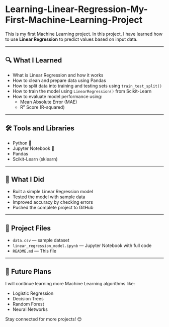 # Learning-Linear-Regression-My-First-Machine-Learning-Project

This is my first Machine Learning project. In this project, I have learned how to use **Linear Regression** to predict values based on input data.

---

## 🔍 What I Learned

- What is Linear Regression and how it works  
- How to clean and prepare data using Pandas  
- How to split data into training and testing sets using `train_test_split()`  
- How to train the model using `LinearRegression()` from Scikit-Learn  
- How to evaluate model performance using:
  - Mean Absolute Error (MAE)
  - R² Score (R-squared)

---

## 🛠 Tools and Libraries

- Python 🐍  
- Jupyter Notebook 📓  
- Pandas  
- Scikit-Learn (sklearn)  

---

## 🚀 What I Did

- Built a simple Linear Regression model  
- Tested the model with sample data  
- Improved accuracy by checking errors  
- Pushed the complete project to GitHub

---

## 📁 Project Files

- `data.csv` — sample dataset  
- `linear_regression_model.ipynb` — Jupyter Notebook with full code  
- `README.md` — This file

---

## 🙌 Future Plans

I will continue learning more Machine Learning algorithms like:
- Logistic Regression
- Decision Trees
- Random Forest
- Neural Networks

Stay connected for more projects! 😊

